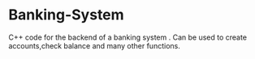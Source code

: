 # Banking-System


C++ code for the backend of a banking system .
Can be used to create accounts,check balance and many other functions.
